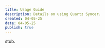 ```yaml
---
title: Usage Guide
description: Details on using Quartz Syncer.
created: 04-05-25
date: 04-05-25
publish: true
---
```


stub.
